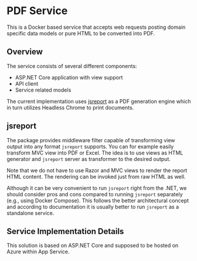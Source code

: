 # PDF Service

This is a Docker based service that accepts web requests posting domain specific data models or pure HTML to be converted into PDF.

## Overview

The service consists of several different components:

* ASP.NET Core application with view support
* API client
* Service related models

The current implementation uses [jsreport](https://jsreport.net) as a PDF generation engine which in turn utilizes Headless Chrome to print documents.

## jsreport

The package provides middleware filter capable of transforming view output into any format `jsreport` supports. You can for example easily transform MVC view into PDF or Excel. The idea is to use views as HTML generator and `jsreport` server as transformer to the desired output.

Note that we do not have to use Razor and MVC views to render the report HTML content. The rendering can be invoked just from raw HTML as well.

Although it can be very convenient to run `jsreport` right from the .NET, we should consider pros and cons compared to running `jsreport` separately (e.g., using Docker Compose). This follows the better architectural concept and according to documentation it is usually better to run `jsreport` as a standalone service.

## Service Implementation Details

This solution is based on ASP.NET Core and supposed to be hosted on Azure within App Service.
